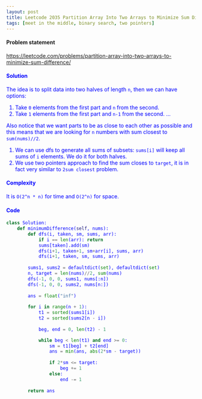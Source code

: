 ```yaml
---
layout: post
title: Leetcode 2035 Partition Array Into Two Arrays to Minimize Sum Difference
tags: [meet in the middle, binary search, two pointers]
---
```


#### Problem statement

<a href="https://leetcode.com/problems/partition-array-into-two-arrays-to-minimize-sum-difference/"> <font color = blue>https://leetcode.com/problems/partition-array-into-two-arrays-to-minimize-sum-difference/

#### Solution
The idea is to split data into two halves of length `n`, then we can have options:
1. Take `0` elements from the first part and `n` from the second.
2. Take `1` elements from the first part and `n-1` from the second.
...

Also notice that we want parts to be as close to each other as possible and this means that we are looking for `n` numbers with sum closest to `sum(nums)//2`.

1. We can use dfs to generate all sums of subsets: `sums[i]` will keep all sums of `i` elements. We do it for both halves.
2. We use two pointers approach to find the sum closes to `target`, it is in fact very similar to `2sum closest` problem.

#### Complexity
It is `O(2^n * n)` for time and `O(2^n)` for space.

#### Code
```python
class Solution:
    def minimumDifference(self, nums):
        def dfs(i, taken, sm, sums, arr):
            if i == len(arr): return
            sums[taken].add(sm)
            dfs(i+1, taken+1, sm+arr[i], sums, arr)
            dfs(i+1, taken, sm, sums, arr)
        
        sums1, sums2 = defaultdict(set), defaultdict(set)
        n, target = len(nums)//2, sum(nums)
        dfs(-1, 0, 0, sums1, nums[:n])
        dfs(-1, 0, 0, sums2, nums[n:])
        
        ans = float("inf")
        
        for i in range(n + 1):
            t1 = sorted(sums1[i])
            t2 = sorted(sums2[n - i])
            
            beg, end = 0, len(t2) - 1

            while beg < len(t1) and end >= 0:
                sm = t1[beg] + t2[end]
                ans = min(ans, abs(2*sm - target))
        
                if 2*sm <= target:
                    beg += 1
                else:
                    end -= 1
            
        return ans
```
